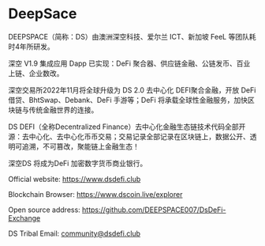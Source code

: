 # DeepSace

DEEPSPACE（简称：DS）由澳洲深空科技、爱尔兰 ICT、新加坡 FeeL 等团队耗时4年所研发。

深空 V1.9 集成应用 Dapp 已实现：DeFi 聚合器、供应链金融、公链发币、百业上链、企业数改。

深空交易所2022年11月将全球升级为 DS 2.0 去中心化 DEFI聚合金融，开放 DeFi 借贷、BhtSwap、Debank、DeFi 手游等；DeFi 将承载全球性金融服务，加快区块链与传统金融世界的连接。

DS DEFI（全称Decentralized Finance）去中心化金融生态链技术代码全部开源：去中心化、去中心化币币交易；交易记录全部记录在区块链上，数据公开、透明可追溯，不可篡改，聚能链上金融生态！

深空DS 将成为DeFi 加密数字货币商业银行。




Official website: https://www.dsdefi.club

Blockchain Browser: https://www.dscoin.live/explorer

Open source address: https://github.com/DEEPSPACE007/DsDeFi-Exchange

DS Tribal Email: community@dsdefi.club
